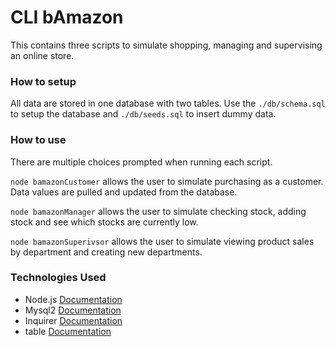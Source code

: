 # CLI bAmazon

This contains three scripts to simulate shopping, managing and supervising an online store.


### How to setup 

All data are stored in one database with two tables. Use the `./db/schema.sql` to setup the database and `./db/seeds.sql` to insert dummy data.

### How to use

There are multiple choices prompted when running each script.

`node bamazonCustomer` allows the user to simulate purchasing as a customer. Data values are pulled and updated from the database. 

`node bamazonManager` allows the user to simulate checking stock, adding stock and see which stocks are currently low.

`node bamazonSuperivsor` allows the user to simulate viewing product sales by department and creating new departments. 

### Technologies Used
* Node.js [Documentation](https://nodejs.org/en/)
* Mysql2 [Documentation](https://www.npmjs.com/package/mysql2)
* Inquirer [Documentation](https://www.npmjs.com/package/inquirer)
* table [Documentation](https://www.npmjs.com/package/table)
